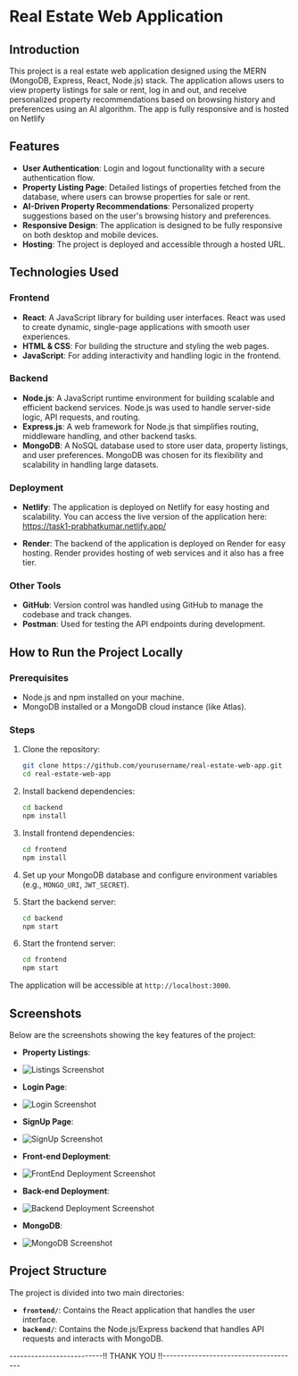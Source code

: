 # Real Estate Web Application

## Introduction

This project is a real estate web application designed using the MERN (MongoDB, Express, React, Node.js) stack. The application allows users to view property listings for sale or rent, log in and out, and receive personalized property recommendations based on browsing history and preferences using an AI algorithm. The app is fully responsive and is hosted on Netlify 

## Features

- **User Authentication**: Login and logout functionality with a secure authentication flow.
- **Property Listing Page**: Detailed listings of properties fetched from the database, where users can browse properties for sale or rent.
- **AI-Driven Property Recommendations**: Personalized property suggestions based on the user's browsing history and preferences.
- **Responsive Design**: The application is designed to be fully responsive on both desktop and mobile devices.
- **Hosting**: The project is deployed and accessible through a hosted URL.

## Technologies Used

### Frontend

- **React**: A JavaScript library for building user interfaces. React was used to create dynamic, single-page applications with smooth user experiences.
- **HTML & CSS**: For building the structure and styling the web pages.
- **JavaScript**: For adding interactivity and handling logic in the frontend.

### Backend

- **Node.js**: A JavaScript runtime environment for building scalable and efficient backend services. Node.js was used to handle server-side logic, API requests, and routing.
- **Express.js**: A web framework for Node.js that simplifies routing, middleware handling, and other backend tasks.
- **MongoDB**: A NoSQL database used to store user data, property listings, and user preferences. MongoDB was chosen for its flexibility and scalability in handling large datasets.
  

### Deployment

- **Netlify**: The application is deployed on Netlify for easy hosting and scalability. You can access the live version of the application here: https://task1-prabhatkumar.netlify.app/

- **Render**: The backend of the application is deployed on Render for easy hosting. Render provides hosting of web services and it also has a free tier.


### Other Tools

- **GitHub**: Version control was handled using GitHub to manage the codebase and track changes.
- **Postman**: Used for testing the API endpoints during development.

## How to Run the Project Locally

### Prerequisites

- Node.js and npm installed on your machine.
- MongoDB installed or a MongoDB cloud instance (like Atlas).

### Steps

1. Clone the repository:

    ```bash
    git clone https://github.com/yourusername/real-estate-web-app.git
    cd real-estate-web-app
    ```

2. Install backend dependencies:

    ```bash
    cd backend
    npm install
    ```

3. Install frontend dependencies:

    ```bash
    cd frontend
    npm install
    ```

4. Set up your MongoDB database and configure environment variables (e.g., `MONGO_URI`, `JWT_SECRET`).

5. Start the backend server:

    ```bash
    cd backend
    npm start
    ```

6. Start the frontend server:

    ```bash
    cd frontend
    npm start
    ```

The application will be accessible at `http://localhost:3000`.



## Screenshots

Below are the screenshots showing the key features of the project:
- **Property Listings**:
- 
  ![Listings Screenshot](screenshots/HOME.png)

- **Login Page**:
- 
  ![Login Screenshot](screenshots/login.png)

- **SignUp Page**:
- 
  ![SignUp Screenshot](screenshots/signup.png)

- **Front-end Deployment**:
- 
  ![FrontEnd Deployment Screenshot](screenshots/frontend.png)

- **Back-end Deployment**:
- 
  ![Backend Deployment Screenshot](screenshots/backend.png)

- **MongoDB**:
- 
  ![MongoDB Screenshot](screenshots/mongodb.png)

## Project Structure

The project is divided into two main directories:

- **`frontend/`**: Contains the React application that handles the user interface.
- **`backend/`**: Contains the Node.js/Express backend that handles API requests and interacts with MongoDB.



--------------------------!! THANK YOU !!--------------------------------------
